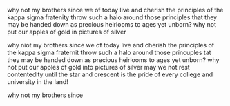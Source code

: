 why not my brothers since we of today live and cherish the principles of the kappa sigma fratenity throw such a halo around those principles that they may be handed down as precious heirlooms to ages yet unborn? why not put our apples of gold in pictures of silver



why niot my brothers since we of today live and cherish the principles of the kappa sigma fraternit throw such a halo around those princuples tat they may be handed down as precious heirlooms to ages yet unborn? why not put our apples of gold into pictures of silver may we not rest contentedlty until the star and crescent is the pride of every college and university in the land!






why not my brothers since 
